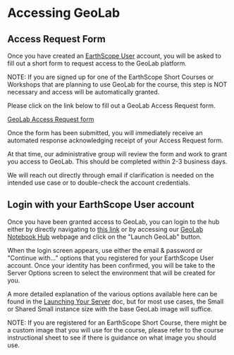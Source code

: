 # Accessing GeoLab

## Access Request Form

Once you have created an [EarthScope User](./register_es_user.md) account, you will be asked to fill out a short form to request access to the GeoLab platform.

NOTE: If you are signed up for one of the EarthScope Short Courses or Workshops that are planning to use GeoLab for the course, this step is NOT necessary and access will be automatically granted.

Please click on the link below to fill out a GeoLab Access Request form.

[GeoLab Access Request form](https://support.center.earthscope.org/servicedesk/customer/portal/4/group/31/create/342)

Once the form has been submitted, you will immediately receive an automated response acknowledging receipt of your Access Request form.

At that time, our administrative group will review the form and work to grant you access to GeoLab. This should be completed within 2-3 business days.

We will reach out directly through email if clarification is needed on the intended use case or to double-check the account credentials.

## Login with your EarthScope User account

Once you have been granted access to GeoLab, you can login to the hub either by directly navigating to [this link](https://geolab.earthscope.cloud/hub/spawn) or by accessing our [GeoLab Notebook Hub](https://www.earthscope.org/data/geolab/) webpage and click on the "Launch GeoLab" button.

When the login screen appears, use either the email & password or "Continue with..." options that you registered for your EarthScope User account. Once your identity has been confirmed, you will be take to the Server Options screen to select the environment that will be created for you.

A more detailed explanation of the various options available here can be found in the [Launching Your Server](./server_launch.md) doc, but for most use cases, the Small or Shared Small instance size with the base GeoLab image will suffice.

NOTE: If you are registered for an EarthScope Short Course, there might be a custom image that you will use for the course, please refer to the course instructional sheet to see if there is guidance on what image you should use.